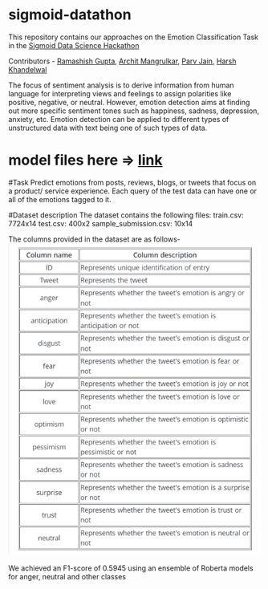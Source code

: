 # sigmoid-datathon
This repository contains our approaches on the Emotion Classification Task in the [Sigmoid Data Science Hackathon](https://www.hackerearth.com/challenges/competitive/sigmoid-data-science-hackathon-machine-learning-challenge/)

Contributors - [Ramashish Gupta](https://www.linkedin.com/in/ramashish-gupta-697508214/), [Archit Mangrulkar](https://www.linkedin.com/in/archit-mangrulkar-033327199/), [Parv Jain](https://www.linkedin.com/in/parv-jain-5a9a961bb/), [Harsh Khandelwal](https://www.linkedin.com/in/harsh16khandelwal/)

The focus of sentiment analysis is to derive information from human language for interpreting views and feelings to assign polarities like positive, negative, or neutral. However, emotion detection aims at finding out more specific sentiment tones such as happiness, sadness, depression, anxiety, etc. Emotion detection can be applied to different types of unstructured data with text being one of such types of data.

# model files here => [link](https://iitkgpacinmy.sharepoint.com/:f:/g/personal/ramashisx_kgpian_iitkgp_ac_in/Elxoacy8SbxJk7uOK_p4B4QBIjHz4hY9chbKEUaYz_ECeA?e=Oa5f6C)

#Task
Predict emotions from posts, reviews, blogs, or tweets that focus on a product/ service experience. Each query of the test data can have one or all of the emotions tagged to it.

#Dataset description
The dataset contains the following files:
 train.csv: 7724x14
 test.csv: 400x2
 sample_submission.csv: 10x14
 
The columns provided in the dataset are as follows-
![image](column%20description.png)
 
<!-- 
# Sections

# Final Presentation

# Model Architecture
The Transformer Architecture used by us is shown in the figure. We used the pre-trained models released by [HuggingFace](https://huggingface.co/models).\
 -->

We achieved an F1-score of 0.5945 using an ensemble of Roberta models for anger, neutral and other classes
<!-- 
# File descriptions
 -->
